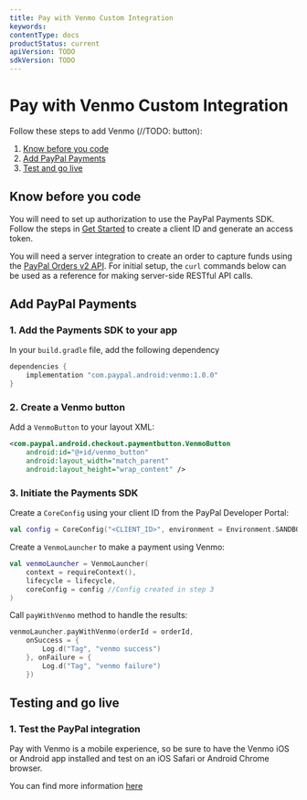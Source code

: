 ```yaml
---
title: Pay with Venmo Custom Integration
keywords: 
contentType: docs
productStatus: current
apiVersion: TODO
sdkVersion: TODO
---
```

# Pay with Venmo Custom Integration

Follow these steps to add Venmo (//TODO: button):

1. [Know before you code](#know-before-you-code)
2. [Add PayPal Payments](#add-paypal-payments)
3. [Test and go live](#test-and-go-live)

## Know before you code

You will need to set up authorization to use the PayPal Payments SDK. 
Follow the steps in [Get Started](https://developer.paypal.com/api/rest/#link-getstarted) to create a client ID and generate an access token. 

You will need a server integration to create an order to capture funds using the [PayPal Orders v2 API](https://developer.paypal.com/docs/api/orders/v2).
For initial setup, the `curl` commands below can be used as a reference for making server-side RESTful API calls.

## Add PayPal Payments

### 1. Add the Payments SDK to your app

In your `build.gradle` file, add the following dependency

```groovy
dependencies {
    implementation "com.paypal.android:venmo:1.0.0"
}
```

### 2. Create a Venmo button 

Add a `VenmoButton` to your layout XML:

```xml
<com.paypal.android.checkout.paymentbutton.VenmoButton
    android:id="@+id/venmo_button"
    android:layout_width="match_parent"
    android:layout_height="wrap_content" />
```

### 3. Initiate the Payments SDK

Create a `CoreConfig` using your client ID from the PayPal Developer Portal:

```kotlin
val config = CoreConfig("<CLIENT_ID>", environment = Environment.SANDBOX)
```

Create a `VenmoLauncher` to make a payment using Venmo:

```kotlin
val venmoLauncher = VenmoLauncher(
    context = requireContext(),
    lifecycle = lifecycle,
    coreConfig = config //Config created in step 3
)
```

Call `payWithVenmo` method to handle the results:

```kotlin
venmoLauncher.payWithVenmo(orderId = orderId,
    onSuccess = {
        Log.d("Tag", "venmo success")
    }, onFailure = {
        Log.d("Tag", "venmo failure")
    })
```

## Testing and go live

### 1. Test the PayPal integration

Pay with Venmo is a mobile experience, so be sure to have the Venmo iOS or Android app installed and test on an iOS Safari or Android Chrome browser.

You can find more information [here](https://developer.paypal.com/docs/checkout/pay-with-venmo/integrate/)
